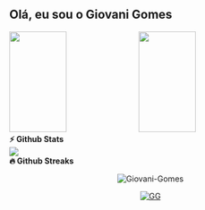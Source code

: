 ## Olá, eu sou o Giovani Gomes
<div>
<img height="180em" width="45%" src="https://github-readme-stats.vercel.app/api?username=Giovani-Gomes&theme=blue-green"/>
 <img height="180em" width="45%" src="https://github-readme-stats.vercel.app/api/top-langs/?username=Giovani-Gomes&theme=blue-green"/>
</div>
<summary><b>⚡ Github Stats</b></summary>

  <div>
  <img src="https://skillicons.dev/icons?i=git,vscode,java,postman,postgres,py,linux,idea" />
</div>

    
  <summary><b>🔥 Github Streaks</b></summary>
<p align="center"><img src="https://github-readme-streak-stats.herokuapp.com/?user=Giovani-Gomes&theme=black-ice&hide_border=true&stroke=0000&background=0D1117&ring=e05397&fire=e05397&currStreakLabel=e05397" alt="Giovani-Gomes" /></p>

<p align="center"> 
<a href="https://github.com/ryo-ma/github-profile-trophy"><img src="https://github-profile-trophy.vercel.app/?username=Giovani-Gomes" alt="GG" /></a>
 </p>
